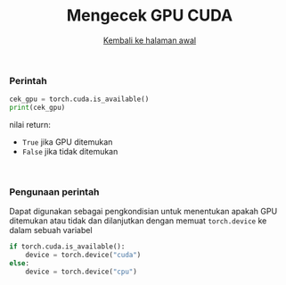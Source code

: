 <div align = "center">

# Mengecek GPU CUDA
[Kembali ke halaman awal](cheatsheet.md)
</div>

<br>

### **Perintah**
```python
cek_gpu = torch.cuda.is_available()
print(cek_gpu)
```
nilai return:
- `True` jika GPU ditemukan
- `False` jika tidak ditemukan

<br>

### **Pengunaan perintah**
Dapat digunakan sebagai pengkondisian untuk menentukan apakah GPU ditemukan atau tidak dan dilanjutkan dengan memuat `torch.device` ke dalam sebuah variabel
```python
if torch.cuda.is_available():
    device = torch.device("cuda")
else:
    device = torch.device("cpu")
```